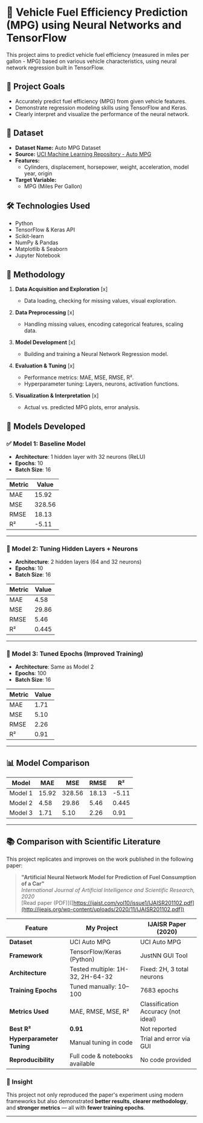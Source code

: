 # 🚗 Vehicle Fuel Efficiency Prediction (MPG) using Neural Networks and TensorFlow

This project aims to predict vehicle fuel efficiency (measured in miles per gallon - MPG) based on various vehicle characteristics, using neural network regression built in TensorFlow.

## 🎯 Project Goals
- Accurately predict fuel efficiency (MPG) from given vehicle features.
- Demonstrate regression modeling skills using TensorFlow and Keras.
- Clearly interpret and visualize the performance of the neural network.

## 📂 Dataset
- **Dataset Name:** Auto MPG Dataset
- **Source:** [UCI Machine Learning Repository - Auto MPG](https://archive.ics.uci.edu/ml/datasets/auto+mpg)
- **Features:**
  - Cylinders, displacement, horsepower, weight, acceleration, model year, origin
- **Target Variable:**
  - MPG (Miles Per Gallon)

## 🛠️ Technologies Used
- Python
- TensorFlow & Keras API
- Scikit-learn
- NumPy & Pandas
- Matplotlib & Seaborn
- Jupyter Notebook
  
## 🚩 Methodology
1. **Data Acquisition and Exploration** [x]
    - Data loading, checking for missing values, visual exploration.
  
2. **Data Preprocessing** [x]
    - Handling missing values, encoding categorical features, scaling data.

3. **Model Development** [x]
    - Building and training a Neural Network Regression model.

4. **Evaluation & Tuning** [x]
    - Performance metrics: MAE, MSE, RMSE, R².
    - Hyperparameter tuning: Layers, neurons, activation functions.

5. **Visualization & Interpretation** [x]
    - Actual vs. predicted MPG plots, error analysis.

## 🧠 Models Developed

### ✅ Model 1: Baseline Model
- **Architecture**: 1 hidden layer with 32 neurons (ReLU)
- **Epochs**: 10
- **Batch Size**: 16

| Metric | Value |
|--------|-------|
| MAE    | 15.92 |
| MSE    | 328.56 |
| RMSE   | 18.13 |
| R²     | -5.11 |

---

### 🔧 Model 2: Tuning Hidden Layers + Neurons
- **Architecture**: 2 hidden layers (64 and 32 neurons)
- **Epochs**: 10
- **Batch Size**: 16

| Metric | Value |
|--------|-------|
| MAE    | 4.58 |
| MSE    | 29.86 |
| RMSE   | 5.46 |
| R²     | 0.445 |

---

### 🏁 Model 3: Tuned Epochs (Improved Training)
- **Architecture**: Same as Model 2
- **Epochs**: 100
- **Batch Size**: 16

| Metric | Value |
|--------|-------|
| MAE    | 1.71 |
| MSE    | 5.10 |
| RMSE   | 2.26 |
| R²     | 0.91 |

---

## 📊 Model Comparison

| Model    | MAE   | MSE     | RMSE   | R²     |
|----------|--------|----------|--------|--------|
| Model 1  | 15.92  | 328.56   | 18.13  | -5.11  |
| Model 2  | 4.58   | 29.86    | 5.46   | 0.445  |
| Model 3  | 1.71   | 5.10     | 2.26   | 0.91   |

---

## 📚 Comparison with Scientific Literature

This project replicates and improves on the work published in the following paper:

> **"Artificial Neural Network Model for Prediction of Fuel Consumption of a Car"**  
> *International Journal of Artificial Intelligence and Scientific Research, 2020*  
> [Read paper (PDF)]([https://ijaist.com/vol10/issue1/IJAISR201102.pdf](http://ijeais.org/wp-content/uploads/2020/11/IJAISR201102.pdf])

| Feature                     | My Project                                 | IJAISR Paper (2020)                    |
|----------------------------|--------------------------------------------|----------------------------------------|
| **Dataset**                | UCI Auto MPG                                | UCI Auto MPG                           |
| **Framework**              | TensorFlow/Keras (Python)                  | JustNN GUI Tool                        |
| **Architecture**           | Tested multiple: 1H-32, 2H-64-32            | Fixed: 2H, 3 total neurons             |
| **Training Epochs**        | Tuned manually: 10–100                      | 7683 epochs                            |
| **Metrics Used**           | MAE, RMSE, MSE, R²                          | Classification Accuracy (not ideal)   |
| **Best R²**                | **0.91**                                    | Not reported                           |
| **Hyperparameter Tuning**  | Manual tuning in code                      | Trial and error via GUI                |
| **Reproducibility**        | Full code & notebooks available            | No code provided                       |

### 🧠 Insight

This project not only reproduced the paper's experiment using modern frameworks but also demonstrated **better results**, **clearer methodology**, and **stronger metrics** — all with **fewer training epochs**.

---
